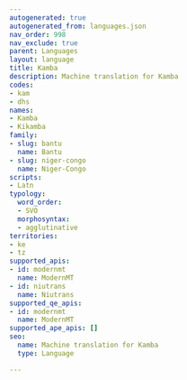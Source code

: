 ```yaml
---
autogenerated: true
autogenerated_from: languages.json
nav_order: 998
nav_exclude: true
parent: Languages
layout: language
title: Kamba
description: Machine translation for Kamba
codes:
- kam
- dhs
names:
- Kamba
- Kikamba
family:
- slug: bantu
  name: Bantu
- slug: niger-congo
  name: Niger-Congo
scripts:
- Latn
typology:
  word_order:
  - SVO
  morphosyntax:
  - agglutinative
territories:
- ke
- tz
supported_apis:
- id: modernmt
  name: ModernMT
- id: niutrans
  name: Niutrans
supported_qe_apis:
- id: modernmt
  name: ModernMT
supported_ape_apis: []
seo:
  name: Machine translation for Kamba
  type: Language

---
```



